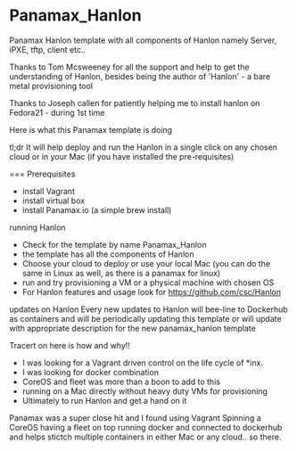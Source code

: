 # Panamax_Hanlon
Panamax Hanlon template with all components of Hanlon namely Server, iPXE, tftp, client etc..

Thanks to Tom Mcsweeney for all the support and help to get the understanding of Hanlon, besides being the author of 'Hanlon' - a bare metal provisioning tool

Thanks to Joseph callen for patiently helping me to install hanlon on Fedora21 - during 1st time

Here is what this Panamax template is doing

tl;dr
It will help deploy  and run the Hanlon in a single click on any chosen cloud or in your Mac (if you have installed the pre-requisites)

===
Prerequisites
  - install Vagrant
  - install virtual box
  - install Panamax.io (a simple brew install)
  
running Hanlon
 - Check for the template by name Panamax_Hanlon 
 - the template has all the components of Hanlon
 - Choose your cloud to deploy or use your local Mac (you can do the same in Linux as well, as there is a panamax for linux)
 - run and try provisioning a VM or a physical machine with chosen OS
 - For Hanlon features and usage look for https://github.com/csc/Hanlon
 
updates on Hanlon
Every new updates to Hanlon will bee-line to Dockerhub as containers and will be periodically updating this template or will update with appropriate description for the new panamax_hanlon template


Tracert on here is how and why!!

- I was looking for a Vagrant driven control on the life cycle of *inx.
- I was looking for docker combination
- CoreOS and fleet was more than a boon to add to this
- running on a Mac directly without heavy duty VMs for provisioning
- Ultimately to run Hanlon and get a hand on it

Panamax was a super close hit and I found using Vagrant Spinning a CoreOS having a fleet on top running docker and connected to dockerhub and helps stictch multiple containers in either Mac or any cloud.. so there.





 

